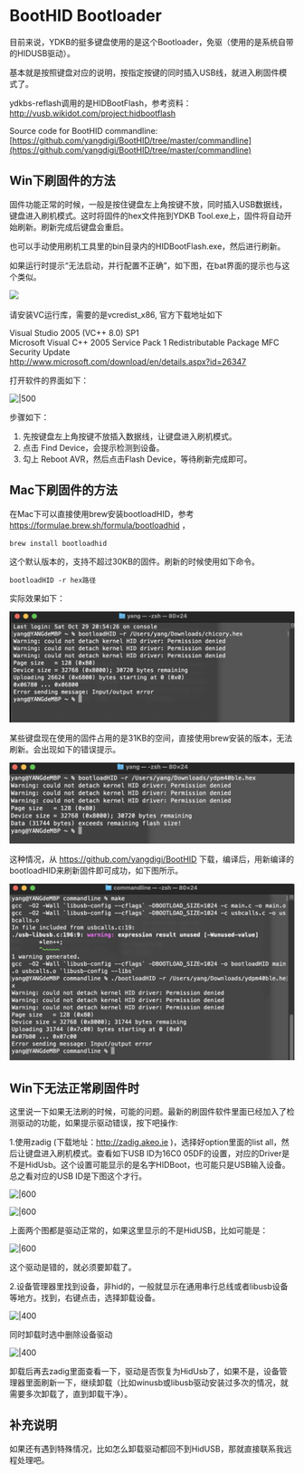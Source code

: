 # BootHID Bootloader

目前来说，YDKB的挺多键盘使用的是这个Bootloader，免驱（使用的是系统自带的HIDUSB驱动）。

基本就是按照键盘对应的说明，按指定按键的同时插入USB线，就进入刷固件模式了。

ydkbs-reflash调用的是HIDBootFlash，参考资料：http://vusb.wikidot.com/project:hidbootflash

Source code for BootHID commandline: [https://github.com/yangdigi/BootHID/tree/master/commandline](https://github.com/yangdigi/BootHID/tree/master/commandline)


## Win下刷固件的方法

固件功能正常的时候，一般是按住键盘左上角按键不放，同时插入USB数据线，键盘进入刷机模式。这时将固件的hex文件拖到YDKB Tool.exe上，固件将自动开始刷新。刷新完成后键盘会重启。

也可以手动使用刷机工具里的bin目录内的HIDBootFlash.exe，然后进行刷新。

如果运行时提示“无法启动，并行配置不正确”，如下图，在bat界面的提示也与这个类似。

![](assets/vc2005sp1_error.jpg)


请安装VC运行库，需要的是vcredist_x86, 官方下载地址如下

<html>
Visual Studio 2005 (VC++ 8.0) SP1<br>
Microsoft Visual C++ 2005 Service Pack 1 Redistributable Package MFC Security Update<br>
<a href="http://www.microsoft.com/download/en/details.aspx?id=26347">http://www.microsoft.com/download/en/details.aspx?id=26347</a>
</html>

打开软件的界面如下：

![|500](assets/hidbootflash.jpg)

步骤如下：
  1. 先按键盘左上角按键不放插入数据线，让键盘进入刷机模式。
  2. 点击 Find Device，会提示检测到设备。
  3. 勾上 Reboot AVR，然后点击Flash Device，等待刷新完成即可。


## Mac下刷固件的方法

在Mac下可以直接使用brew安装bootloadHID，参考 https://formulae.brew.sh/formula/bootloadhid ，

```Terminal
brew install bootloadhid
```

这个默认版本的，支持不超过30KB的固件。刷新的时候使用如下命令。

```Terminal
bootloadHID -r hex路径
```

实际效果如下：

![|600](assets/mac_boothid_01.jpg)

某些键盘现在使用的固件占用的是31KB的空间，直接使用brew安装的版本，无法刷新。会出现如下的错误提示。

![|600](assets/mac_boothid_02.jpg)

这种情况，从 https://github.com/yangdigi/BootHID 下载，编译后，用新编译的bootloadHID来刷新固件即可成功，如下图所示。

![|600](assets/mac_boothid_03.jpg)


## Win下无法正常刷固件时

这里说一下如果无法刷的时候，可能的问题。最新的刷固件软件里面已经加入了检测驱动的功能，如果提示驱动错误，按下吧操作:

1.使用zadig (下载地址：http://zadig.akeo.ie )，选择好option里面的list all，然后让键盘进入刷机模式。查看如下USB ID为16C0 05DF的设置，对应的Driver是不是HidUsb。这个设置可能显示的是名字HIDBoot，也可能只是USB输入设备。总之看对应的USB ID是下图这个才行。

![|600](assets/boothid_driver_01.png)

![|600](assets/boothid_driver_02.png)

上面两个图都是驱动正常的，如果这里显示的不是HidUSB，比如可能是：

![|600](assets/boothid_driver_04.png)

这个驱动是错的，就必须要卸载了。

2.设备管理器里找到设备，非hid的，一般就显示在通用串行总线或者libusb设备等地方。找到，右键点击，选择卸载设备。

![|400](assets/boothid_driver_05.png)

同时卸载时选中删除设备驱动

![|400](assets/boothid_driver_06.png)

卸载后再去zadig里面查看一下，驱动是否恢复为HidUsb了，如果不是，设备管理器里面刷新一下，继续卸载（比如winusb或libusb驱动安装过多次的情况，就需要多次卸载了，直到卸载干净）。


## 补充说明

如果还有遇到特殊情况，比如怎么卸载驱动都回不到HidUSB，那就直接联系我远程处理吧。

